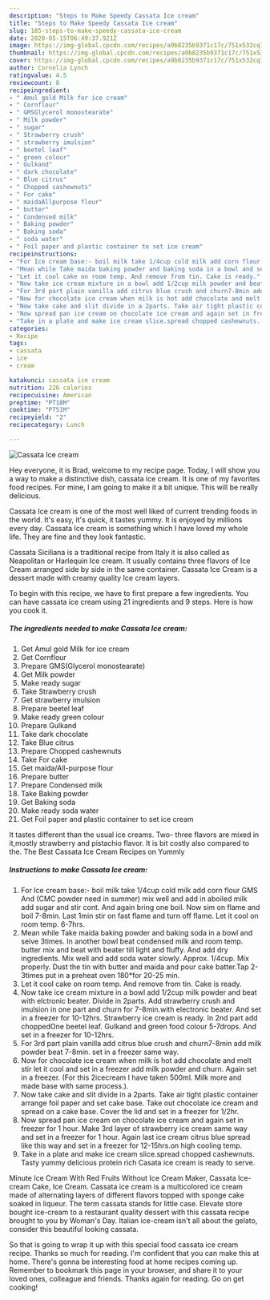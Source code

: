 ```yaml
---
description: "Steps to Make Speedy Cassata Ice cream"
title: "Steps to Make Speedy Cassata Ice cream"
slug: 185-steps-to-make-speedy-cassata-ice-cream
date: 2020-05-15T06:49:37.921Z
image: https://img-global.cpcdn.com/recipes/a9b8235b9371c17c/751x532cq70/cassata-ice-cream-recipe-main-photo.jpg
thumbnail: https://img-global.cpcdn.com/recipes/a9b8235b9371c17c/751x532cq70/cassata-ice-cream-recipe-main-photo.jpg
cover: https://img-global.cpcdn.com/recipes/a9b8235b9371c17c/751x532cq70/cassata-ice-cream-recipe-main-photo.jpg
author: Cornelia Lynch
ratingvalue: 4.5
reviewcount: 8
recipeingredient:
- " Amul gold Milk for ice cream"
- " Cornflour"
- " GMSGlycerol monostearate"
- " Milk powder"
- " sugar"
- " Strawberry crush"
- " strawberry imulsion"
- " beetel leaf"
- " green colour"
- " Gulkand"
- " dark chocolate"
- " Blue citrus"
- " Chopped cashewnuts"
- " For cake"
- " maidaAllpurpose flour"
- " butter"
- " Condensed milk"
- " Baking powder"
- " Baking soda"
- " soda water"
- " Foil paper and plastic container to set ice cream"
recipeinstructions:
- "For Ice cream base:- boil milk take 1/4cup cold milk add corn flour GMS And (CMC powder need in summer) mix well and add in aboiled milk add sugar and stir cont. And again bring one boil. Now sim on flame and boil 7-8min. Last 1min stir on fast flame and turn off flame. Let it cool on room temp. 6-7hrs."
- "Mean while Take maida baking powder and baking soda in a bowl and seive 3times. In another bowl beat condensed milk and room temp. butter mix and beat with beater till light and fluffy. And add dry ingredients. Mix well and add soda water slowly. Approx. 1/4cup. Mix properly. Dust the tin with butter and maida and pour cake batter.Tap 2-3times put in a preheat oven 180*for 20-25 min."
- "Let it cool cake on room temp. And remove from tin. Cake is ready."
- "Now take ice cream mixture in a bowl add 1/2cup milk powder and beat with elctronic beater. Divide in 2parts. Add strawberry crush and imulsion in one part and churn for 7-8min.with electronic beater. And set in a freezer for 10-12hrs. Strawberry ice cream is ready. In 2nd part add choppedOne beetel leaf. Gulkand and green food colour 5-7drops. And set in a freezer for 10-12hrs."
- "For 3rd part plain vanilla add citrus blue crush and churn7-8min add milk powder beat 7-8min. set in a freezer same way."
- "Now for chocolate ice cream when milk is hot add chocolate and melt stir let it cool and set in a freezer add milk powder and churn. Again set in a freezer. (For this 2icecream I have taken 500ml. Milk more and made base with same process.)."
- "Now take cake and slit divide in a 2parts. Take air tight plastic container arrange foil paper and set cake base. Take out chocolate ice cream and spread on a cake base. Cover the lid and set in a freezer for 1/2hr."
- "Now spread pan ice cream on chocolate ice cream and again set in freezer for 1 hour. Make 3rd layer of strawberry ice cream same way and set in a freezer for 1 hour. Again last ice cream citrus blue spread like this way and set in a freezer for 12-15hrs.on high cooling temp."
- "Take in a plate and make ice cream slice.spread chopped cashewnuts. Tasty yummy delicious protein rich Casata ice cream is ready to serve."
categories:
- Recipe
tags:
- cassata
- ice
- cream

katakunci: cassata ice cream 
nutrition: 226 calories
recipecuisine: American
preptime: "PT18M"
cooktime: "PT51M"
recipeyield: "2"
recipecategory: Lunch

---
```



![Cassata Ice cream](https://img-global.cpcdn.com/recipes/a9b8235b9371c17c/751x532cq70/cassata-ice-cream-recipe-main-photo.jpg)

Hey everyone, it is Brad, welcome to my recipe page. Today, I will show you a way to make a distinctive dish, cassata ice cream. It is one of my favorites food recipes. For mine, I am going to make it a bit unique. This will be really delicious.

Cassata Ice cream is one of the most well liked of current trending foods in the world. It's easy, it's quick, it tastes yummy. It is enjoyed by millions every day. Cassata Ice cream is something which I have loved my whole life. They are fine and they look fantastic.

Cassata Siciliana is a traditional recipe from Italy it is also called as Neapolitan or Harlequin Ice cream. It usually contains three flavors of Ice Cream arranged side by side in the same container. Cassata Ice Cream is a dessert made with creamy quality Ice cream layers.


To begin with this recipe, we have to first prepare a few ingredients. You can have cassata ice cream using 21 ingredients and 9 steps. Here is how you cook it.

<!--inarticleads1-->

##### The ingredients needed to make Cassata Ice cream:

1. Get  Amul gold Milk for ice cream
1. Get  Cornflour
1. Prepare  GMS(Glycerol monostearate)
1. Get  Milk powder
1. Make ready  sugar
1. Take  Strawberry crush
1. Get  strawberry imulsion
1. Prepare  beetel leaf
1. Make ready  green colour
1. Prepare  Gulkand
1. Take  dark chocolate
1. Take  Blue citrus
1. Prepare  Chopped cashewnuts
1. Take  For cake
1. Get  maida/All-purpose flour
1. Prepare  butter
1. Prepare  Condensed milk
1. Take  Baking powder
1. Get  Baking soda
1. Make ready  soda water
1. Get  Foil paper and plastic container to set ice cream


It tastes different than the usual ice creams. Two- three flavors are mixed in it,mostly strawberry and pistachio flavor. It is bit costly also compared to the. The Best Cassata Ice Cream Recipes on Yummly 

<!--inarticleads2-->

##### Instructions to make Cassata Ice cream:

1. For Ice cream base:- boil milk take 1/4cup cold milk add corn flour GMS And (CMC powder need in summer) mix well and add in aboiled milk add sugar and stir cont. And again bring one boil. Now sim on flame and boil 7-8min. Last 1min stir on fast flame and turn off flame. Let it cool on room temp. 6-7hrs.
1. Mean while Take maida baking powder and baking soda in a bowl and seive 3times. In another bowl beat condensed milk and room temp. butter mix and beat with beater till light and fluffy. And add dry ingredients. Mix well and add soda water slowly. Approx. 1/4cup. Mix properly. Dust the tin with butter and maida and pour cake batter.Tap 2-3times put in a preheat oven 180*for 20-25 min.
1. Let it cool cake on room temp. And remove from tin. Cake is ready.
1. Now take ice cream mixture in a bowl add 1/2cup milk powder and beat with elctronic beater. Divide in 2parts. Add strawberry crush and imulsion in one part and churn for 7-8min.with electronic beater. And set in a freezer for 10-12hrs. Strawberry ice cream is ready. In 2nd part add choppedOne beetel leaf. Gulkand and green food colour 5-7drops. And set in a freezer for 10-12hrs.
1. For 3rd part plain vanilla add citrus blue crush and churn7-8min add milk powder beat 7-8min. set in a freezer same way.
1. Now for chocolate ice cream when milk is hot add chocolate and melt stir let it cool and set in a freezer add milk powder and churn. Again set in a freezer. (For this 2icecream I have taken 500ml. Milk more and made base with same process.).
1. Now take cake and slit divide in a 2parts. Take air tight plastic container arrange foil paper and set cake base. Take out chocolate ice cream and spread on a cake base. Cover the lid and set in a freezer for 1/2hr.
1. Now spread pan ice cream on chocolate ice cream and again set in freezer for 1 hour. Make 3rd layer of strawberry ice cream same way and set in a freezer for 1 hour. Again last ice cream citrus blue spread like this way and set in a freezer for 12-15hrs.on high cooling temp.
1. Take in a plate and make ice cream slice.spread chopped cashewnuts. Tasty yummy delicious protein rich Casata ice cream is ready to serve.


Minute Ice Cream With Red Fruits Without Ice Cream Maker, Cassata Ice-cream Cake, Ice Cream. Cassata ice cream is a multicolored ice cream made of alternating layers of different flavors topped with sponge cake soaked in liqueur. The term cassata stands for little case. Elevate store bought ice-cream to a restaurant quality dessert with this cassata recipe brought to you by Woman&#39;s Day. Italian ice-cream isn&#39;t all about the gelato, consider this beautiful looking cassata. 

So that is going to wrap it up with this special food cassata ice cream recipe. Thanks so much for reading. I'm confident that you can make this at home. There's gonna be interesting food at home recipes coming up. Remember to bookmark this page in your browser, and share it to your loved ones, colleague and friends. Thanks again for reading. Go on get cooking!
